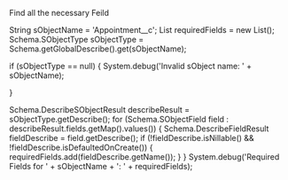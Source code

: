Find all the necessary Feild

String sObjectName = 'Appointment__c';
List<String> requiredFields = new List<String>();
Schema.SObjectType sObjectType = Schema.getGlobalDescribe().get(sObjectName);
   
if (sObjectType == null) {
    System.debug('Invalid sObject name: ' + sObjectName);
    
}

Schema.DescribeSObjectResult describeResult = sObjectType.getDescribe();
for (Schema.SObjectField field : describeResult.fields.getMap().values()) {
   Schema.DescribeFieldResult fieldDescribe = field.getDescribe();
       if (!fieldDescribe.isNillable() && !fieldDescribe.isDefaultedOnCreate()) {
                requiredFields.add(fieldDescribe.getName());
            }
        }
System.debug('Required Fields for ' + sObjectName + ': ' + requiredFields);
    
